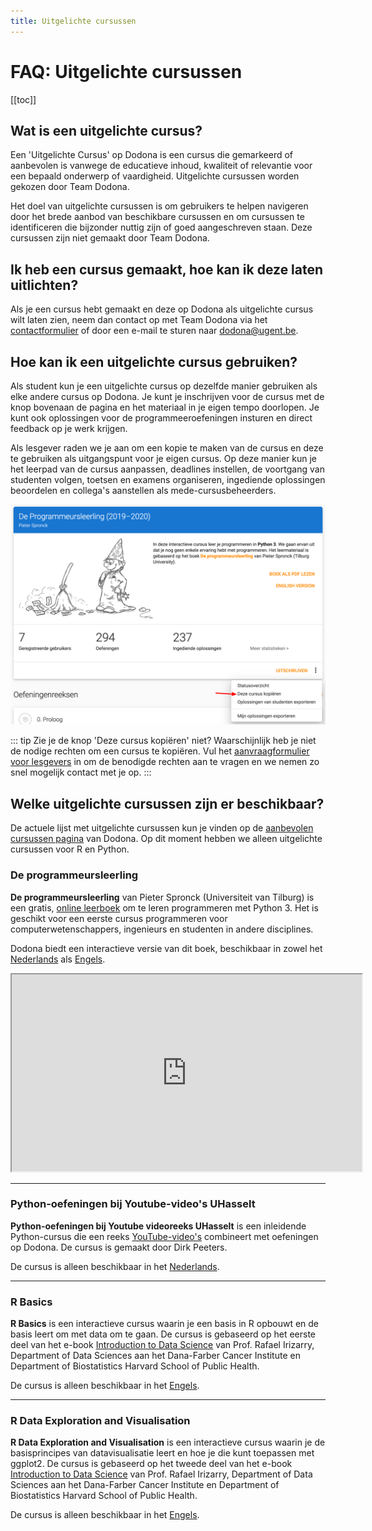```yaml
---
title: Uitgelichte cursussen
---
```


# FAQ: Uitgelichte cursussen

[[toc]]

## Wat is een uitgelichte cursus?

Een 'Uitgelichte Cursus' op Dodona is een cursus die gemarkeerd of aanbevolen is vanwege de educatieve inhoud, kwaliteit of relevantie voor een bepaald onderwerp of vaardigheid. Uitgelichte cursussen worden gekozen door Team Dodona.

Het doel van uitgelichte cursussen is om gebruikers te helpen navigeren door het brede aanbod van beschikbare cursussen en om cursussen te identificeren die bijzonder nuttig zijn of goed aangeschreven staan. Deze cursussen zijn niet gemaakt door Team Dodona.

## Ik heb een cursus gemaakt, hoe kan ik deze laten uitlichten?

Als je een cursus hebt gemaakt en deze op Dodona als uitgelichte cursus wilt laten zien, neem dan contact op met Team Dodona via het [contactformulier](https://dodona.be/nl/contact) of door een e-mail te sturen naar [dodona@ugent.be](mailto:dodona@ugent.be).

## Hoe kan ik een uitgelichte cursus gebruiken?

Als student kun je een uitgelichte cursus op dezelfde manier gebruiken als elke andere cursus op Dodona. Je kunt je inschrijven voor de cursus met de knop bovenaan de pagina en het materiaal in je eigen tempo doorlopen. Je kunt ook oplossingen voor de programmeeroefeningen insturen en direct feedback op je werk krijgen.

Als lesgever raden we je aan om een kopie te maken van de cursus en deze te gebruiken als uitgangspunt voor je eigen cursus. Op deze manier kun je het leerpad van de cursus aanpassen, deadlines instellen, de voortgang van studenten volgen, toetsen en examens organiseren, ingediende oplossingen beoordelen en collega's aanstellen als mede-cursusbeheerders.

![Een cursus kopiëren in Dodona](./course-copy-nl.png)

::: tip
Zie je de knop 'Deze cursus kopiëren' niet? Waarschijnlijk heb je niet de nodige rechten om een cursus te kopiëren. Vul het [aanvraagformulier voor lesgevers](https://dodona.be/nl/rights_requests/new/) in om de benodigde rechten aan te vragen en we nemen zo snel mogelijk contact met je op.
:::

## Welke uitgelichte cursussen zijn er beschikbaar?

De actuele lijst met uitgelichte cursussen kun je vinden op de [aanbevolen cursussen pagina](https://dodona.be/nl/courses/?tab=featured) van Dodona. Op dit moment hebben we alleen uitgelichte cursussen voor R en Python.

### De programmeursleerling

**De programmeursleerling** van Pieter Spronck (Universiteit van Tilburg) is een gratis, [online leerboek](http://www.spronck.net/pythonbook/dutchindex.xhtml) om te leren programmeren met Python 3. Het is geschikt voor een eerste cursus programmeren voor computerwetenschappers, ingenieurs en studenten in andere disciplines.

Dodona biedt een interactieve versie van dit boek, beschikbaar in zowel het [Nederlands](https://dodona.be/nl/courses/293/) als [Engels](https://dodona.be/en/courses/296/).

<iframe width="560" height="315" src="https://www.youtube.com/embed/eAp-ftrZQDE" allow="accelerometer; autoplay; encrypted-media; gyroscope; picture-in-picture" allowfullscreen></iframe>

---

### Python-oefeningen bij Youtube-video's UHasselt

**Python-oefeningen bij Youtube videoreeks UHasselt** is een inleidende Python-cursus die een reeks [YouTube-video's](https://www.youtube.com/playlist?list=PL2iW_rkiCt7UqxL47lGkBaTgApj_QHJ0K) combineert met oefeningen op Dodona. De cursus is gemaakt door Dirk Peeters.

De cursus is alleen beschikbaar in het [Nederlands](https://dodona.be/nl/courses/290/).

---

### R Basics

**R Basics** is een interactieve cursus waarin je een basis in R opbouwt en de basis leert om met data om te gaan. De cursus is gebaseerd op het eerste deel van het e-book [Introduction to Data Science](https://rafalab.github.io/dsbook/) van Prof. Rafael Irizarry, Department of Data Sciences aan het Dana-Farber Cancer Institute en Department of Biostatistics Harvard School of Public Health.

De cursus is alleen beschikbaar in het [Engels](https://dodona.be/nl/courses/335/).

---

### R Data Exploration and Visualisation

**R Data Exploration and Visualisation** is een interactieve cursus waarin je de basisprincipes van datavisualisatie leert en hoe je die kunt toepassen met ggplot2. De cursus is gebaseerd op het tweede deel van het e-book [Introduction to Data Science](https://rafalab.github.io/dsbook/) van Prof. Rafael Irizarry, Department of Data Sciences aan het Dana-Farber Cancer Institute en Department of Biostatistics Harvard School of Public Health.

De cursus is alleen beschikbaar in het [Engels](https://dodona.be/nl/courses/345/).
